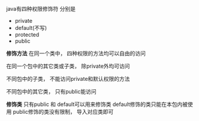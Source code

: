 java有四种权限修饰符
分别是
* private
* default(不写)
* protected
* public

**修饰方法**
在同一个类中， 四种权限的方法均可以自由的访问

在同一个包中的其它类或子类， 除private外均可访问

不同包中的子类， 不能访问private和默认权限的方法

不同包中的其它类， 只有public能访问


**修饰类**
只有public 和 default可以用来修饰类
default修饰的类只能在本包内被使用
public修饰的类没有限制， 导入对应类即可
